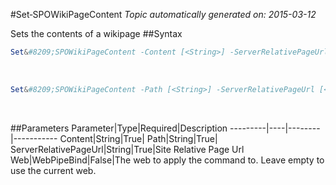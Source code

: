 #Set&#8209;SPOWikiPageContent
*Topic automatically generated on: 2015-03-12*

Sets the contents of a wikipage
##Syntax
```powershell
Set&#8209;SPOWikiPageContent -Content [<String>] -ServerRelativePageUrl [<String>] [-Web [<WebPipeBind>]]
```
&nbsp;

```powershell
Set&#8209;SPOWikiPageContent -Path [<String>] -ServerRelativePageUrl [<String>] [-Web [<WebPipeBind>]]
```
&nbsp;

##Parameters
Parameter|Type|Required|Description
---------|----|--------|-----------
Content|String|True|
Path|String|True|
ServerRelativePageUrl|String|True|Site Relative Page Url
Web|WebPipeBind|False|The web to apply the command to. Leave empty to use the current web.
